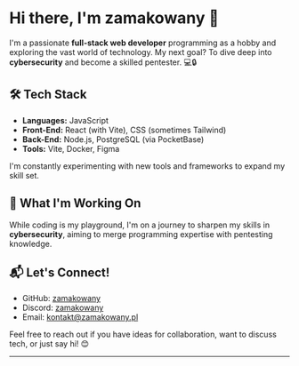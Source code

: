 # Hi there, I'm zamakowany 👋  

I'm a passionate **full-stack web developer** programming as a hobby and exploring the vast world of technology. My next goal? To dive deep into **cybersecurity** and become a skilled pentester. 💻🔒  

## 🛠️ Tech Stack
- **Languages:** JavaScript  
- **Front-End:** React (with Vite), CSS (sometimes Tailwind)  
- **Back-End:** Node.js, PostgreSQL (via PocketBase)  
- **Tools:** Vite, Docker, Figma  

I'm constantly experimenting with new tools and frameworks to expand my skill set.  

## 🌱 What I'm Working On
While coding is my playground, I'm on a journey to sharpen my skills in **cybersecurity**, aiming to merge programming expertise with pentesting knowledge.  

## 📬 Let's Connect!
- GitHub: [zamakowany](https://github.com/zamakowany)
- Discord: [zamakowany](https://discord.com/users/781591050418388993)
- Email: [kontakt@zamakowany.pl](mailto:kontakt@zamakowany.pl)

Feel free to reach out if you have ideas for collaboration, want to discuss tech, or just say hi! 😊  

---  
